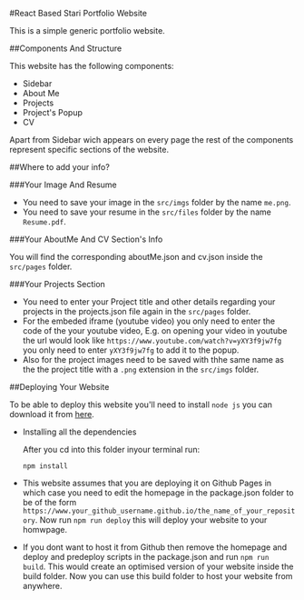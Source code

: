 #React Based Stari Portfolio Website

This is a simple generic portfolio website.

##Components And Structure

This website has the following components: 

* Sidebar
* About Me
* Projects
* Project's Popup
* CV

Apart from Sidebar wich appears on every page the rest of the components represent specific sections of the website.

##Where to add your info?

###Your Image And Resume

* You need to save your image in the `src/imgs` folder by the name `me.png`.
* You need to save your resume in the `src/files` folder by the name `Resume.pdf`.

###Your AboutMe And CV Section's Info

You will find the corresponding aboutMe.json and cv.json inside the `src/pages` folder.

###Your Projects Section

* You need to enter your Project title and other details regarding your projects in the projects.json file again in the `src/pages` folder.
* For the embeded iframe (youtube video) you only need to enter the code of the your youtube video, E.g. on opening your video in youtube the url would look like `https://www.youtube.com/watch?v=yXY3f9jw7fg` you only need to enter `yXY3f9jw7fg` to add it to the popup.
* Also for the project images need to be saved with thhe same name as the the project title with a `.png` extension in the `src/imgs` folder.

##Deploying Your Website

To be able to deploy this website you'll need to install `node js` you can download it from [here](www.nodejs.org).
* Installing all the dependencies

    After you cd into this folder inyour terminal run:

    `npm install`

* This website assumes that you are deploying it on Github Pages in which case you need to edit the homepage in the package.json folder to be of the form `https://www.your_github_username.github.io/the_name_of_your_repository`.  Now run `npm run deploy` this will deploy your website to your homwpage.

* If you dont want to host it from Github then remove the homepage and deploy and predeploy scripts in the package.json and run `npm run build`. This would create an optimised version of your website inside the build folder. Now you can use this build folder to host your website from anywhere.

